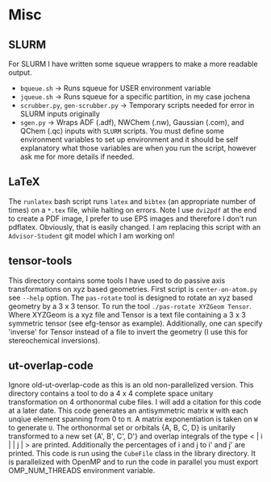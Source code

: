 Misc
====

SLURM
-----
For SLURM I have written some squeue wrappers to make a more readable output.
* `bqueue.sh` -> Runs squeue for USER environment variable
* `jqueue.sh` -> Runs squeue for a specific partition, in my case jochena
* `scrubber.py`, `gen-scrubber.py` -> Temporary scripts needed for error in SLURM inputs originally
* `sgen.py` -> Wraps ADF (.adf), NWChem (.nw), Gaussian (.com), and QChem (.qc) inputs with `SLURM` scripts.
You must define some environment variables to set up environment and it should be self explanatory what
those variables are when you run the script, however ask me for more details if needed.

LaTeX
-----
The `runlatex` bash script runs `latex` and `bibtex` (an appropriate number of times) on a `*.tex` file, while
halting on errors. Note I use `dvi2pdf` at the end to create a PDF image, I prefer to use EPS images and
therefore I don't run pdflatex. Obviously, that is easily changed. I am replacing this script with an
`Advisor-Student` git model which I am working on!

tensor-tools
------------
This directory contains some tools I have used to do passive axis transformations on xyz based geometries. First script
is `center-on-atom.py` see `--help` option. The `pas-rotate` tool is designed to rotate an xyz based geometry by a 3 x 3 tensor.
To run the tool `./pas-rotate XYZGeom Tensor`. Where XYZGeom is a xyz file and Tensor is a text file containing
a 3 x 3 symmetric tensor (see efg-tensor as example). Additionally, one can specify 'inverse' for Tensor instead of a file to
invert the geometry (I use this for stereochemical inversions). 

ut-overlap-code
---------------
Ignore old-ut-overlap-code as this is an old non-parallelized version. This directory contains a tool to do a 4 x 4 complete space
unitary transformation on 4 orthonormal cube files. I will add a citation for this code at a later date. This code generates
an antisymmetric matrix `W` with each unqiue element spanning from 0 to &pi;. A matrix exponentiation is taken on `W` to generate `U`.
The orthonormal set or orbitals {A, B, C, D} is unitarily transformed to a new set {A', B', C', D'} and overlap integrals
of the type &lt; | i | | j | &gt; are printed. Additionally the percentages of i and j to i' and j' are printed. This code is run
using the `CubeFile` class in the library directory. It is parallelized with OpenMP and to run the code in parallel you must export
OMP_NUM_THREADS environment variable. 
